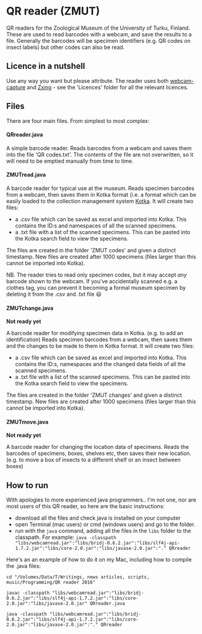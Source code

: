 # QR reader (ZMUT)
QR readers for the Zoological Museum of the University of Turku, Finland. These are used to read barcodes with a webcam, and save the results to a file. Generally the barcodes will be specimen identifiers (e.g. QR codes on insect labels) but other codes can also be read.


## Licence in a nutshell
Use any way you want but please attribute. The reader uses both [webcam-capture](https://github.com/sarxos/webcam-capture) and [Zxing](https://github.com/zxing/zxing) - see the 'Licences' folder for all the relevant licences.


## Files
There are four main files. From simplest to most complex:

#### QRreader.java
A simple barcode reader. Reads barcodes from a webcam and saves them into the file 'QR codes.txt'. The contents of the file are not overwritten, so it will need to be emptied manually from time to time.

#### ZMUTread.java
A barcode reader for typical use at the museum. Reads specimen barcodes from a webcam, then saves them in Kotka format (i.e. a format which can be easily loaded to the collection management system [Kotka](https://wiki.helsinki.fi/display/digit/Kotka+Collection+Management+System). It will create two files:
- a .csv file which can be saved as excel and imported into Kotka. This contains the ID:s and namespaces of all the scanned specimens.
- a .txt file with a list of the scanned specimens. This can be pasted into the Kotka search field to view the specimens.

The files are created in the folder 'ZMUT codes' and given a distinct timestamp. New files are created after 1000 specimens (files larger than this cannot be imported into Kotka). 

NB. The reader tries to read only specimen codes, but it may accept *any* barcode shown to the webcam. If you've accidentally scanned e.g. a clothes tag, you can prevent it becoming a formal museum specimen by deleting it from the .csv and .txt file :smiley:

#### ZMUTchange.java
**Not ready yet**

A barcode reader for modifying specimen data in Kotka. (e.g. to add an identification) Reads specimen barcodes from a webcam, then saves them and the changes to be made to them in Kotka format. It will create two files:
- a .csv file which can be saved as excel and imported into Kotka. This contains the ID:s, namespaces and the changed data fields of all the scanned specimens.
- a .txt file with a list of the scanned specimens. This can be pasted into the Kotka search field to view the specimens.

The files are created in the folder 'ZMUT changes' and given a distinct timestamp. New files are created after 1000 specimens (files larger than this cannot be imported into Kotka).

#### ZMUTmove.java
**Not ready yet**

A barcode reader for changing the location data of specimens. Reads the barcodes of specimens, boxes, shelves etc, then saves their new location. (e.g. to move a box of insects to a different shelf or an insect between boxes)


## How to run
With apologies to more experienced java programmers.. I'm not one, nor are most users of this QR reader, so here are the basic instructions:
- download all the files and check java is installed on your computer
- open Terminal (mac users) or cmd (windows users) and go to the folder. 
- run with the `java` command, adding all the files in the `libs` folder to the classpath. For example: 
`java -classpath "libs/webcamread.jar":"libs/bridj-0.6.2.jar":"libs/slf4j-api-1.7.2.jar":"libs/core-2.0.jar":"libs/javase-2.0.jar":"." QRreader`

Here's an an example of how to do it on my Mac, including how to compile the .java files:
```
cd "/Volumes/Data/T/Writings, news articles, scripts, music/Programming/QR reader 2016"

javac -classpath "libs/webcamread.jar":"libs/bridj-0.6.2.jar":"libs/slf4j-api-1.7.2.jar":"libs/core-2.0.jar":"libs/javase-2.0.jar" QRreader.java

java -classpath "libs/webcamread.jar":"libs/bridj-0.6.2.jar":"libs/slf4j-api-1.7.2.jar":"libs/core-2.0.jar":"libs/javase-2.0.jar":"." QRreader

```
